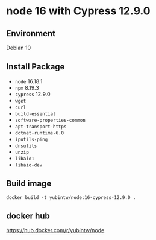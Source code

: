 # node 16 with Cypress 12.9.0

## Environment

Debian 10

## Install Package

- `node` 16.18.1
- `npm` 8.19.3
- `cypress` 12.9.0
- `wget`
- `curl`
- `build-essential`
- `software-properties-common`
- `apt-transport-https`
- `dotnet-runtime-6.0`
- `iputils-ping`
- `dnsutils`
- `unzip`
- `libaio1`
- `libaio-dev`

## Build image

```
docker build -t yubintw/node:16-cypress-12.9.0 .
```

## docker hub

https://hub.docker.com/r/yubintw/node
